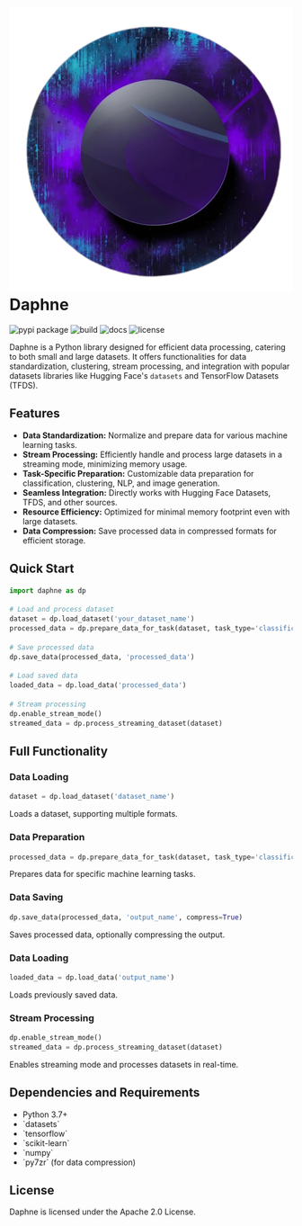 
# ![Daphne Logo](./daphne_logo.png) Daphne

![pypi package](https://img.shields.io/badge/pypi_package-v0.1.0-blue)
![build](https://img.shields.io/badge/build-passing-brightgreen)
![docs](https://img.shields.io/badge/docs-unknown-lightgrey)
![license](https://img.shields.io/badge/license-Apache%202.0-green)

Daphne is a Python library designed for efficient data processing, catering to both small and large datasets. It offers functionalities for data standardization, clustering, stream processing, and integration with popular datasets libraries like Hugging Face's `datasets` and TensorFlow Datasets (TFDS).

## Features
- **Data Standardization:** Normalize and prepare data for various machine learning tasks.
- **Stream Processing:** Efficiently handle and process large datasets in a streaming mode, minimizing memory usage.
- **Task-Specific Preparation:** Customizable data preparation for classification, clustering, NLP, and image generation.
- **Seamless Integration:** Directly works with Hugging Face Datasets, TFDS, and other sources.
- **Resource Efficiency:** Optimized for minimal memory footprint even with large datasets.
- **Data Compression:** Save processed data in compressed formats for efficient storage.

## Quick Start
```python
import daphne as dp

# Load and process dataset
dataset = dp.load_dataset('your_dataset_name')
processed_data = dp.prepare_data_for_task(dataset, task_type='classification')

# Save processed data
dp.save_data(processed_data, 'processed_data')

# Load saved data
loaded_data = dp.load_data('processed_data')

# Stream processing
dp.enable_stream_mode()
streamed_data = dp.process_streaming_dataset(dataset)
```

## Full Functionality

### Data Loading
```python
dataset = dp.load_dataset('dataset_name')
```
Loads a dataset, supporting multiple formats.

### Data Preparation
```python
processed_data = dp.prepare_data_for_task(dataset, task_type='classification')
```
Prepares data for specific machine learning tasks.

### Data Saving
```python
dp.save_data(processed_data, 'output_name', compress=True)
```
Saves processed data, optionally compressing the output.

### Data Loading
```python
loaded_data = dp.load_data('output_name')
```
Loads previously saved data.

### Stream Processing
```python
dp.enable_stream_mode()
streamed_data = dp.process_streaming_dataset(dataset)
```
Enables streaming mode and processes datasets in real-time.

## Dependencies and Requirements
- Python 3.7+
- \`datasets\`
- \`tensorflow\`
- \`scikit-learn\`
- \`numpy\`
- \`py7zr\` (for data compression)

## License
Daphne is licensed under the Apache 2.0 License.
